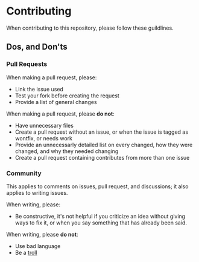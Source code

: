 # Contributing
When contributing to this repository, please follow these guildlines.

## Dos, and Don'ts

### Pull Requests
When making a pull request, please:
- Link the issue used
- Test your fork before creating the request
- Provide a list of general changes

When making a pull request, please __do not__:
- Have unnecessary files
- Create a pull request without an issue, or when the issue is tagged as wontfix, or needs work
- Provide an unnecessarly detailed list on every changed, how they were changed, and why they needed changing
- Create a pull request containing contributes from more than one issue

### Community
This applies to comments on issues, pull request, and discussions; it also applies to writing issues.

When writing, please:
- Be constructive, it's not helpful if you criticize an idea without giving ways to fix it, or when you say something that has already been said.

When writing, please __do not__:
- Use bad language
- Be a [troll](https://en.wikipedia.org/wiki/Internet_troll)